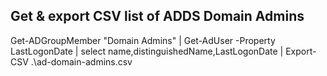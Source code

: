 ## Get & export CSV list of ADDS Domain Admins

Get-ADGroupMember "Domain Admins" | Get-AdUser -Property LastLogonDate | select name,distinguishedName,LastLogonDate | Export-CSV .\ad-domain-admins.csv

